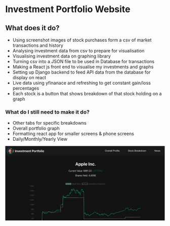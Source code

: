# Investment Portfolio Website
## What does it do?
- Using screenshot images of stock purchases form a csv of market transactions and history
- Analysing investment data from csv to prepare for visualisation
- Visualising investment data on graphing library
- Turning csv into a JSON file to be used in Database for transactions
- Making a React js front end to visualise my investments and graphs
- Setting up Django backend to feed API data from the database for display on react
- Live data using yfinanace and refreshing to get constant gain/loss percentages
- Each stock is a button that shows breakdown of that stock holding on a graph
### What do I still need to make it do?
- Other tabs for specific breakdowns
- Overall portfolio graph
- Formatting react app for smaller screens & phone screens
- Daily/Monthly/Yearly View

![Screenshot showing the main view of the Investment Portfolio Overview page.](./screenshots/img2.png)
